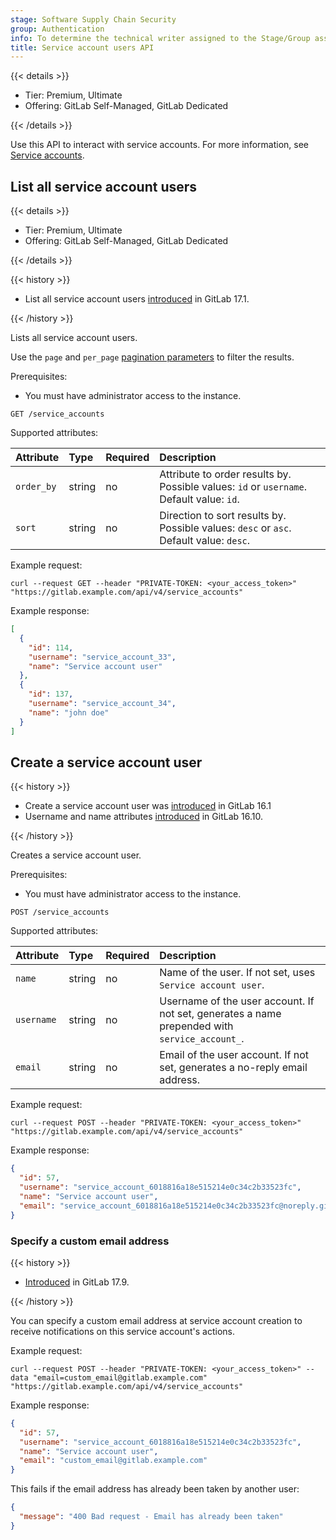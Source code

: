 ```yaml
---
stage: Software Supply Chain Security
group: Authentication
info: To determine the technical writer assigned to the Stage/Group associated with this page, see https://handbook.gitlab.com/handbook/product/ux/technical-writing/#assignments
title: Service account users API
---
```


{{< details >}}

- Tier: Premium, Ultimate
- Offering: GitLab Self-Managed, GitLab Dedicated

{{< /details >}}

Use this API to interact with service accounts. For more information, see [Service accounts](../user/profile/service_accounts.md).

## List all service account users

{{< details >}}

- Tier: Premium, Ultimate
- Offering: GitLab Self-Managed, GitLab Dedicated

{{< /details >}}

{{< history >}}

- List all service account users [introduced](https://gitlab.com/gitlab-org/gitlab/-/issues/416729) in GitLab 17.1.

{{< /history >}}

Lists all service account users.

Use the `page` and `per_page` [pagination parameters](rest/_index.md#offset-based-pagination) to filter the results.

Prerequisites:

- You must have administrator access to the instance.

```plaintext
GET /service_accounts
```

Supported attributes:

| Attribute  | Type   | Required | Description |
|:-----------|:-------|:---------|:------------|
| `order_by` | string | no       | Attribute to order results by. Possible values: `id` or `username`. Default value: `id`. |
| `sort`     | string | no       | Direction to sort results by. Possible values: `desc` or `asc`. Default value: `desc`.   |

Example request:

```shell
curl --request GET --header "PRIVATE-TOKEN: <your_access_token>" "https://gitlab.example.com/api/v4/service_accounts"
```

Example response:

```json
[
  {
    "id": 114,
    "username": "service_account_33",
    "name": "Service account user"
  },
  {
    "id": 137,
    "username": "service_account_34",
    "name": "john doe"
  }
]
```

## Create a service account user

{{< history >}}

- Create a service account user was [introduced](https://gitlab.com/gitlab-org/gitlab/-/issues/406782) in GitLab 16.1
- Username and name attributes [introduced](https://gitlab.com/gitlab-org/gitlab/-/merge_requests/144841) in GitLab 16.10.

{{< /history >}}

Creates a service account user.

Prerequisites:

- You must have administrator access to the instance.

```plaintext
POST /service_accounts
```

Supported attributes:

| Attribute  | Type   | Required | Description |
|:-----------|:-------|:---------|:------------|
| `name`     | string | no       | Name of the user. If not set, uses `Service account user`. |
| `username` | string | no       | Username of the user account. If not set, generates a name prepended with `service_account_`. |
| `email`    | string | no       | Email of the user account. If not set, generates a no-reply email address. |

Example request:

```shell
curl --request POST --header "PRIVATE-TOKEN: <your_access_token>" "https://gitlab.example.com/api/v4/service_accounts"
```

Example response:

```json
{
  "id": 57,
  "username": "service_account_6018816a18e515214e0c34c2b33523fc",
  "name": "Service account user",
  "email": "service_account_6018816a18e515214e0c34c2b33523fc@noreply.gitlab.example.com"
}
```

### Specify a custom email address

{{< history >}}

- [Introduced](https://gitlab.com/gitlab-org/gitlab/-/merge_requests/178689) in GitLab 17.9.

{{< /history >}}

You can specify a custom email address at service account creation to receive
notifications on this service account's actions.

Example request:

```shell
curl --request POST --header "PRIVATE-TOKEN: <your_access_token>" --data "email=custom_email@gitlab.example.com" "https://gitlab.example.com/api/v4/service_accounts"
```

Example response:

```json
{
  "id": 57,
  "username": "service_account_6018816a18e515214e0c34c2b33523fc",
  "name": "Service account user",
  "email": "custom_email@gitlab.example.com"
}
```

This fails if the email address has already been taken by another user:

```json
{
  "message": "400 Bad request - Email has already been taken"
}
```
